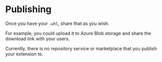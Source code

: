 Publishing
==========

Once you have your `.whl`, share that as you wish.

For example, you could upload it to Azure Blob storage and share the download link with your users.

Currently, there is no repository service or marketplace that you publish your extension to.
